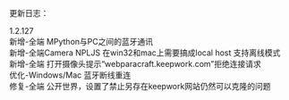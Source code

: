 更新日志：<br/>

1.2.127<br/>
新增-全端 MPython与PC之间的蓝牙通讯<br/>
新增-全端Camera NPLJS 在win32和mac上需要搞成local host 支持离线模式<br/>
新增-全端 打开摄像头提示“webparacraft.keepwork.com”拒绝连接请求<br/>
优化-Windows/Mac 蓝牙断线重连<br/>
修复-全端 公开世界，设置了禁止另存在keepwork网站仍然可以克隆的问题<br/>